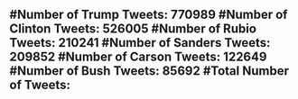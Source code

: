 #Number of Trump Tweets: 770989
#Number of Clinton Tweets: 526005
#Number of Rubio Tweets: 210241
#Number of Sanders Tweets: 209852
#Number of Carson Tweets: 122649
#Number of Bush Tweets: 85692
#Total Number of Tweets:  
---

